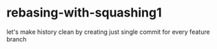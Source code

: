 # rebasing-with-squashing1
let's make history clean by creating just single commit for every feature branch

